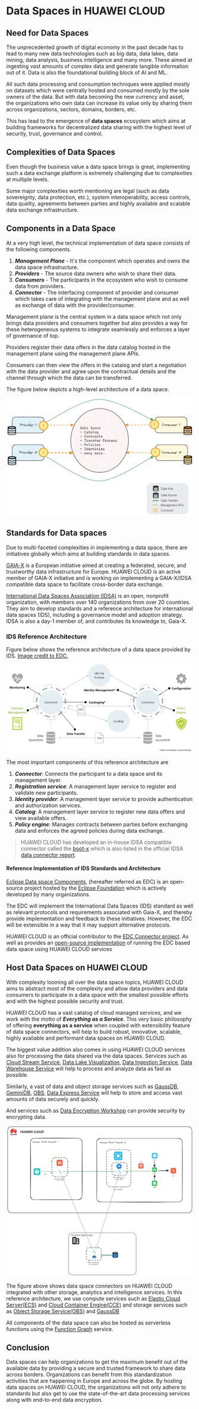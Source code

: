 # Data Spaces in HUAWEI CLOUD

## Need for Data Spaces
The unprecedented growth of digital economy in the past decade has to lead to many new data technologies such as
big data, data lakes, data mining, data analysis, business intelligence and many more. These aimed at ingesting vast amounts of complex data
and generate tangible information out of it. Data is also the foundational building block of AI and ML.

All such data processing and consumption techniques were applied mostly on datasets which were centrally hosted
and consumed mostly by the sole owners of the data. But with data becoming the new currency and asset,
the organizations who own data can increase its value only by sharing them across organizations, sectors, domains, borders, etc.

This has lead to the emergence of **data spaces** ecosystem which aims at building frameworks for
decentralized data sharing with the highest level of security, trust, governance and control.

## Complexities of Data Spaces

Even though the business value a data space brings is great, implementing such a data exchange platform is extremely challenging 
due to complexities at multiple levels.

Some major complexities worth mentioning are legal (such as data sovereignty, data protection, etc.), 
system interoperability, access controls, data quality, agreements between parties and highly available and scalable 
data exchange infrastructure. 

## Components in a Data Space

At a very high level, the technical implementation of data space consists of the following components.

1. **_Management Plane_** - It's the component which operates and owns the data space infrastructure. 
2. **_Providers_** - The source data owners who wish to share their data.
3. **_Consumers_** - The participants in the ecosystem who wish to consume data from  providers.
4. **_Connector_** - The interfacing component of provider and consumer which takes care of integrating with the management 
plane and as well as exchange of data with the provider/consumer. 

Management plane is the central system in a data space which not only brings data providers and consumers together but 
also provides a way for these heterogeneous systems to integrate seamlessly and enforces a layer of governance of top. 

Providers register their data offers in the data catalog hosted in the management plane using the management plane APIs.

Consumers can then view the offers in the catalog and start a negotiation with the data provider and agree upon the contractual details 
and the channel through which the data can be transferred. 

The figure below depicts a high-level architecture of a data space.

![file](dataspace-highlevel-export.png)

## Standards for Data spaces

Due to multi-faceted complexities in implementing a data space, there are initiatives globally which aims at building 
standards in data spaces. 

[GAIA-X](https://www.bmwk.de/Redaktion/DE/Dossier/gaia-x.html) is a European initiative aimed at creating a federated, 
secure, and trustworthy data infrastructure for Europe. HUAWEI CLOUD is an active member of GAIA-X initiative and is 
working on implementing a GAIA-X/IDSA compatible data space to facilitate cross-border data exchange. 

[International Data Spaces Association (IDSA)](https://internationaldataspaces.org/) is an open, nonprofit organization, 
with members over 140 organizations from over 20 countries. 
They aim to develop standards and a reference architecture for international data spaces (IDS), 
including a governance model and adoption strategy. IDSA is also a day-1 member of, and contributes its knowledge to, Gaia-X.

### IDS Reference Architecture

Figure below shows the reference architecture of a data space provided by IDS. [Image credit to EDC.](https://eclipse-edc.github.io/docs/#/README?id=introduction)

![IDS Data Space Reference Architecture](idsa-ref-architecture.png)

The most important components of this reference architecture are

1. **_Connector_**: Connects the participant to a data space and its management layer.
2. **_Registration service_**: A management layer service to register and validate new participants.
3. **_Identity provider_**:  A management layer service to provide authentication and authorization services.
4. **_Catalog_**: A management layer service to register new data offers and view available offers.
5. **_Policy engine_**: Manages contracts between parties before exchanging data and enforces the agreed policies during data exchange.

> HUAWEI CLOUD has developed an in-house IDSA compatible connector called the [boot-x](https://www.boot-x.eu/) which is also listed in the official IDSA 
[data connector report](https://internationaldataspaces.org/data-connector-report/).

#### Reference Implementation of IDS Standards and Architecture

[Eclipse Data space Components](https://projects.eclipse.org/projects/technology.edc), (hereafter referred as EDC) 
is an open-source project hosted 
by the [Eclipse Foundation](https://www.eclipse.org/) which is actively developed by many organizations. 

The EDC will implement the International Data Spaces (IDS) standard as well as relevant protocols and requirements associated with Gaia-X, 
and thereby provide implementation and feedback to these initiatives. 
However, the EDC will be extensible in a way that it may support alternative protocols.

HUAWEI CLOUD is an official contributor to the [EDC Connector project](https://github.com/eclipse-edc/Connector). 
As well as provides an [open-source implementation](https://github.com/orgs/eclipse-edc/repositories?type=all) 
of running the EDC based data space using HUAWEI CLOUD services 

## Host Data Spaces on HUAWEI CLOUD

With complexity looming all over the data space topics, HUAWEI CLOUD aims to abstract most of the complexity and 
allow data providers and data consumers to participate in a data space with the smallest possible efforts 
and with the highest possible 
security and trust. 

HUAWEI CLOUD has a vast catalog of cloud managed services, and we work with the motto of **_Everything as a Service_**. 
This very basic philosophy of offering **everything as a service** when coupled with extensibility feature of data space connectors, 
will help to build robust, innovative, scalable, highly available and performant data spaces on HUAWEI CLOUD.

The biggest value addition also comes in using HUAWEI CLOUD services also for processing the data shared via the 
data spaces. Services such as [Cloud Stream Service](https://www.huaweicloud.com/intl/en-us/product/cs.html), 
[Data Lake Visualization](https://www.huaweicloud.com/intl/en-us/product/dlv.html), 
[Data Ingestion Service](https://www.huaweicloud.com/intl/en-us/product/dis.html),
[Data Warehouse Service](https://www.huaweicloud.com/intl/en-us/product/dws.html) 
will help to process and analyze data as fast as possible. 

Similarly, a vast of data and object storage services such as [GaussDB](https://www.huaweicloud.com/intl/en-us/product/gaussdb.html),
[GeminiDB](https://www.huaweicloud.com/intl/en-us/product/geminidb.html), 
[OBS](https://www.huaweicloud.com/intl/en-us/product/obs.html), 
[Data Express Service](https://www.huaweicloud.com/intl/en-us/product/des.html) will help to store and access 
vast amounts of data securely and quickly.

And services such as [Data Encryption Workshop](https://www.huaweicloud.com/intl/en-us/product/dew.html) can provide 
security by encrypting data.

![Data Space on HUAWEI CLOUD](data-space-on-huawei-cloud.png)

The figure above shows data space connectors on HUAWEI CLOUD integrated with other storage, analytics and intelligence services. 
In this reference architecture, we use compute services such as 
[Elastic Cloud Server(ECS)](https://www.huaweicloud.com/intl/en-us/product/ecs.html) 
and [Cloud Container Engine(CCE)](https://www.huaweicloud.com/intl/en-us/product/cce.html) and 
storage services such as [Object Storage Service(OBS)](https://www.huaweicloud.com/intl/en-us/product/obs.html) 
and [GaussDB](https://www.huaweicloud.com/intl/en-us/product/gaussdb.html)

All components of the data space can also be hosted as serverless functions using the 
[Function Graph](https://www.huaweicloud.com/intl/en-us/product/functiongraph.html) service.

## Conclusion

Data spaces can help organizations to get the maximum benefit out of the available data by providing a secure and 
trusted framework to share data across borders. 
Organizations can benefit from this standardization activities that are happening in Europe and across the globe. 
By hosting data spaces on HUAWEI CLOUD, the organizations will not only adhere to standards but also get to use 
the state-of-the-art data processing services along with end-to-end data encryption. 
